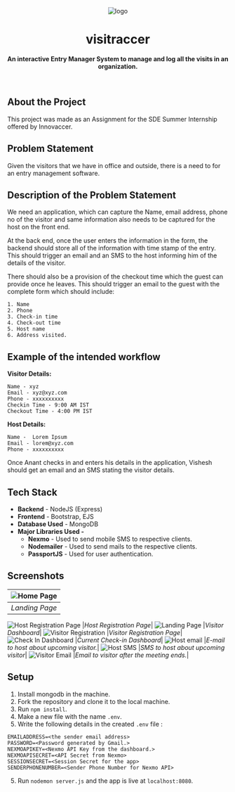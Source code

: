 <div align="center">
	<img  src="./public/screenshots/banner.png" alt="logo">
	<h1><b>visitraccer</b></h1>
	<p><b>An interactive Entry Manager System to manage and log all the visits in an organization.</b></p>
	</br>
</div>

## About the Project

This project was made as an Assignment for the SDE Summer Internship offered by Innovaccer.

## Problem Statement

Given the visitors that we have in office and outside, there is a need to for an entry management software.

## Description of the Problem Statement

We need an application, which can capture the Name, email address, phone no of the visitor and same information also needs to be captured for the host on the front end.

At the back end, once the user enters the information in the form, the backend should store all of the information with time stamp of the entry. This should trigger an email and an SMS to the host informing him of the details of the visitor.

There should also be a provision of the checkout time which the guest can provide once he leaves. This should trigger an email to the guest with the complete form which should include:

```
1. Name
2. Phone
3. Check-in time
4. Check-out time
5. Host name
6. Address visited.
```

## Example of the intended workflow

**Visitor Details:**

```
Name - xyz
Email - xyz@xyz.com
Phone - xxxxxxxxxx
Checkin Time - 9:00 AM IST
Checkout Time - 4:00 PM IST
```

**Host Details:**

```
Name -  Lorem Ipsum
Email - lorem@xyz.com
Phone - xxxxxxxxxx
```

Once Anant checks in and enters his details in the application, Vishesh should get an email and an SMS stating the visitor details.

## Tech Stack

- **Backend** - NodeJS (Express)
- **Frontend** - Bootstrap, EJS
- **Database Used** - MongoDB
- **Major Libraries Used -**
  - **Nexmo** - Used to send mobile SMS to respective clients.
  - **Nodemailer** - Used to send mails to the respective clients.
  - **PassportJS** - Used for user authentication.

## Screenshots

|![Home Page](./public/screenshots/index.png)|
|:-------:|
|*Landing Page*|
![Host Registration Page](./public/screenshots/hostregistration.png)
|*Host Registration Page*|
![Landing Page](./public/screenshots/visitordashboard.png)
|*Visitor Dashboard*|
![Visitor Registration](./public/screenshots/visitorregistration.png)
|*Visitor Registration Page*|
![Check In Dashboard](./public/screenshots/checkindashboard.png)
|*Current Check-in Dashboard*|
![Host email](./public/screenshots/hostemail.png)
|*E-mail to host about upcoming visitor.*|
![Host SMS](./public/screenshots/hostsms.jpg)
|*SMS to host about upcoming visitor*|
![Visitor Email](./public/screenshots/visitoremail.jpg)
|*Email to visitor after the meeting ends.*|

## Setup

1. Install mongodb in the machine.
2. Fork the repository and clone it to the local machine.
3. Run `npm install`.
4. Make a new file with the name `.env`.
5. Write the following details in the created `.env` file :

```
EMAILADDRESS=<the sender email address>
PASSWORD=<Password generated by Gmail.>
NEXMOAPIKEY=<Nexmo API Key from the dashboard.>
NEXMOAPISECRET=<API Secret from Nexmo>
SESSIONSECRET=<Session Secret for the app>
SENDERPHONENUMBER=<Sender Phone Number for Nexmo API>
```

5. Run `nodemon server.js` and the app is live at `localhost:8080`.
